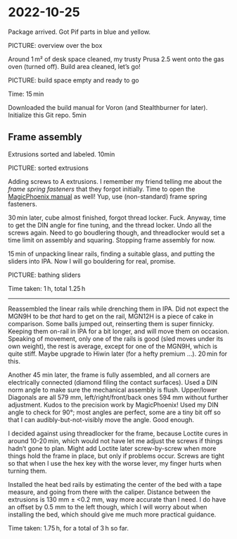 # 2022-10-25

Package arrived. Got Pif parts in blue and yellow.

PICTURE: overview over the box

Around 1 m² of desk space cleaned, my trusty Prusa 2.5 went onto the gas oven
(turned off). Build area cleaned, let’s go!

PICTURE: build space empty and ready to go

Time: 15 min

Downloaded the build manual for Voron (and Stealthburner for later). Initialize
this Git repo. 5min

## Frame assembly

Extrusions sorted and labeled. 10min

PICTURE: sorted extrusions

Adding screws to A extrusions. I remember my friend telling me about the _frame
spring fasteners_ that they forgot initially. Time to open the
[MagicPhoenix manual](http://mpx.wiki/) as well! Yup, use (non-standard) frame
spring fasteners.

30 min later, cube almost finished, forgot thread locker. Fuck. Anyway, time
to get the DIN angle for fine tuning, and the thread locker. Undo all the screws
again. Need to go boudlering though, and threadlocker would set a time limit on
assembly and squaring. Stopping frame assembly for now.

15 min of unpacking linear rails, finding a suitable glass, and putting the
sliders into IPA. Now I will go bouldering for real, promise.

PICTURE: bathing sliders

Time taken: 1 h, total 1.25 h

---

Reassembled the linear rails while drenching them in IPA. Did not expect the
MGN9H to be _that_ hard to get on the rail, MGN12H is a piece of cake in
comparison. Some balls jumped out, reinserting them is super finnicky. Keeping
them on-rail in IPA for a bit longer, and will move them on occasion. Speaking
of movement, only one of the rails is good (sled moves under its own weight),
the rest is average, except for one of the MGN9H, which is quite stiff. Maybe
upgrade to Hiwin later (for a hefty premium …). 20 min for this.

Another 45 min later, the frame is fully assembled, and all corners are
electrically connected (diamond filing the contact surfaces). Used a DIN norm
angle to make sure the mechanical assembly is flush. Upper/lower Diagonals are
all 579 mm, left/right/front/back ones 594 mm without further adjustment. Kudos
to the precision work by MagicPhoenix! Used my DIN angle to check for 90°; most
angles are perfect, some are a tiny bit off so that I can
audibly-but-not-visibly move the angle. Good enough.

I decided against using threadlocker for the frame, because Loctite cures in
around 10-20 min, which would not have let me adjust the screws if things
hadn’t gone to plan. Might add Loctite later screw-by-screw when more things
hold the frame in place, but only if problems occur. Screws are tight so that
when I use the hex key with the worse lever, my finger hurts when turning them.

Installed the heat bed rails by estimating the center of the bed with a tape
measure, and going from there with the caliper. Distance between the extrusions
is 130 mm ± <0.2 mm, way more accurate than I need. I do have an offset by 0.5
mm to the left though, which I will worry about when installing the bed, which
should give me much more practical guidance.

Time taken: 1.75 h, for a total of 3 h so far.
